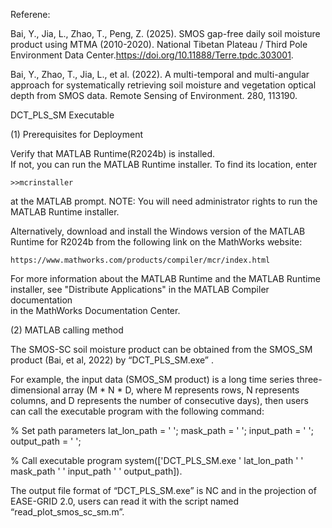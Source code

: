 Referene:

Bai, Y., Jia, L., Zhao, T., Peng, Z. (2025). SMOS gap-free daily soil moisture product using MTMA (2010-2020). National Tibetan Plateau / Third Pole Environment Data Center.https://doi.org/10.11888/Terre.tpdc.303001.

Bai, Y., Zhao, T., Jia, L., et al. (2022). A multi-temporal and multi-angular approach for systematically retrieving soil moisture and vegetation optical depth from SMOS data. Remote Sensing of Environment. 280, 113190.



DCT_PLS_SM Executable

(1) Prerequisites for Deployment 

Verify that MATLAB Runtime(R2024b) is installed.   
If not, you can run the MATLAB Runtime installer.
To find its location, enter
  
    >>mcrinstaller
      
at the MATLAB prompt.
NOTE: You will need administrator rights to run the MATLAB Runtime installer. 

Alternatively, download and install the Windows version of the MATLAB Runtime for R2024b 
from the following link on the MathWorks website:

    https://www.mathworks.com/products/compiler/mcr/index.html
   
For more information about the MATLAB Runtime and the MATLAB Runtime installer, see 
"Distribute Applications" in the MATLAB Compiler documentation  
in the MathWorks Documentation Center.




(2) MATLAB calling method 

The  SMOS-SC soil moisture product can be obtained from the SMOS_SM product (Bai, et al, 2022) by “DCT_PLS_SM.exe” .

For example, the input data (SMOS_SM product) is a long time series three-dimensional array (M * N * D, where M represents rows, N represents columns, and D represents the number of consecutive days), then users can call the executable program with the following command:

% Set path parameters
lat_lon_path = ' ';
mask_path = ' ';
input_path = ' ';
output_path = ' ';

% Call executable program
system(['DCT_PLS_SM.exe ' lat_lon_path ' ' mask_path ' ' input_path ' ' output_path]).

The output file format of “DCT_PLS_SM.exe” is NC and in the projection of EASE-GRID 2.0, users can read it with the script named “read_plot_smos_sc_sm.m”.
